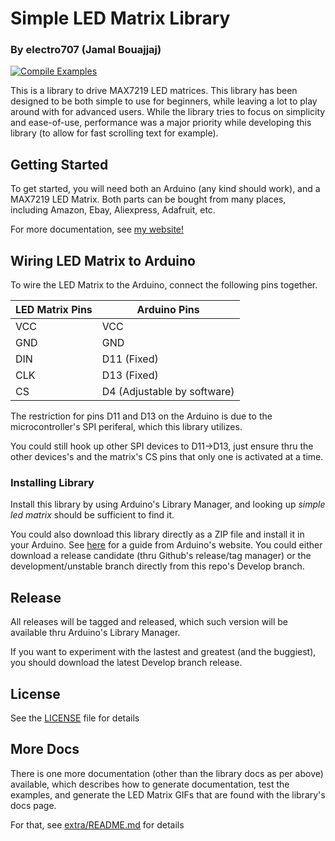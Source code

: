 # Simple LED Matrix Library
### By electro707 (Jamal Bouajjaj)

[![Compile Examples](https://github.com/Electro707/Simple-LED-Matrix-Library/actions/workflows/compile-examples.yml/badge.svg)](https://github.com/Electro707/Simple-LED-Matrix-Library/actions/workflows/compile-examples.yml)

This is a library to drive MAX7219 LED matrices. This library has been designed to be both simple to use for beginners, while leaving a lot to play around with for advanced users.
While the library tries to focus on simplicity and ease-of-use, performance was a major priority while developing this library (to allow for fast scrolling text for example).

## Getting Started

To get started, you will need both an Arduino (any kind should work), and a MAX7219 LED Matrix. Both parts can be bought from many places, including Amazon, Ebay, Aliexpress, Adafruit, etc.

For more documentation, see [my website!](https://www.electro707.com/documentation/Libraries/simple_led_library/stable/index.html)

## Wiring LED Matrix to Arduino

To wire the LED Matrix to the Arduino, connect the following pins together.

| LED Matrix Pins | Arduino Pins |
| --- | --- |
| VCC | VCC |
| GND | GND |
| DIN | D11 (Fixed) |
| CLK | D13 (Fixed) |
| CS | D4 (Adjustable by software) |

The restriction for pins D11 and D13 on the Arduino is due to the microcontroller's SPI periferal, which this library utilizes.

You could still hook up other SPI devices to D11->D13, just ensure thru the other devices's and the matrix's CS pins that only one is activated at a time. 

### Installing Library

Install this library by using Arduino's Library Manager, and looking up _simple led matrix_ should be sufficient to find it. 

You could also download this library directly as a ZIP file and install it in your Arduino. See [here](https://www.arduino.cc/en/Guide/Libraries#importing-a-zip-library) for a guide from Arduino's website.
You could either download a release candidate (thru Github's release/tag manager) or the development/unstable branch directly from this repo's Develop branch.

## Release

All releases will be tagged and released, which such version will be available thru Arduino's Library Manager.

If you want to experiment with the lastest and greatest (and the buggiest), you should download the latest Develop branch release.

## License

See the [LICENSE](LICENSE) file for details

## More Docs
There is one more documentation (other than the library docs as per above) available, which describes how to generate documentation, test the examples, and generate the LED Matrix GIFs that are found with the library's docs page.

For that, see [extra/README.md](extra/README.md) for details
